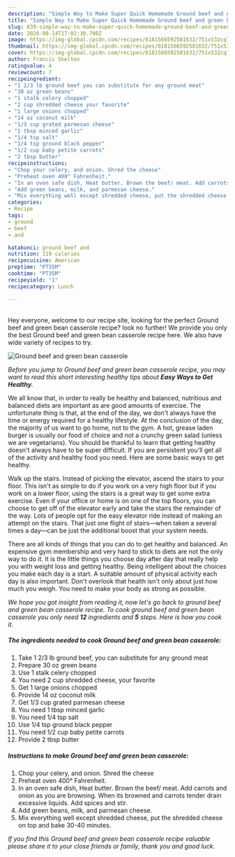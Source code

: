 ```yaml
---
description: "Simple Way to Make Super Quick Homemade Ground beef and green bean casserole"
title: "Simple Way to Make Super Quick Homemade Ground beef and green bean casserole"
slug: 839-simple-way-to-make-super-quick-homemade-ground-beef-and-green-bean-casserole
date: 2020-08-14T17:02:30.798Z
image: https://img-global.cpcdn.com/recipes/6181566592581632/751x532cq70/ground-beef-and-green-bean-casserole-recipe-main-photo.jpg
thumbnail: https://img-global.cpcdn.com/recipes/6181566592581632/751x532cq70/ground-beef-and-green-bean-casserole-recipe-main-photo.jpg
cover: https://img-global.cpcdn.com/recipes/6181566592581632/751x532cq70/ground-beef-and-green-bean-casserole-recipe-main-photo.jpg
author: Francis Shelton
ratingvalue: 4
reviewcount: 7
recipeingredient:
- "1 2/3 lb ground beef you can substitute for any ground meat"
- "30 oz green beans"
- "1 stalk celery chopped"
- "2 cup shredded cheese your favorite"
- "1 large onions chopped"
- "14 oz coconut milk"
- "1/3 cup grated parmesan cheese"
- "1 tbsp minced garlic"
- "1/4 tsp salt"
- "1/4 tsp ground black pepper"
- "1/2 cup baby petite carrots"
- "2 tbsp butter"
recipeinstructions:
- "Chop your celery, and onion. Shred the cheese"
- "Preheat oven 400° Fahrenheit."
- "In an oven safe dish, Heat butter. Brown the beef/ meat. Add carrots and onion as you are browning. When its browned and carrots tender drain excessive liquids. Add spices and stir."
- "Add green beans, milk, and parmesan cheese."
- "Mix everything well except shredded cheese, put the shredded cheese on top and bake 30-40 minutes."
categories:
- Recipe
tags:
- ground
- beef
- and

katakunci: ground beef and 
nutrition: 119 calories
recipecuisine: American
preptime: "PT35M"
cooktime: "PT35M"
recipeyield: "1"
recipecategory: Lunch

---
```

<br>
Hey everyone, welcome to our recipe site, looking for the perfect Ground beef and green bean casserole recipe? look no further! We provide you only the best Ground beef and green bean casserole recipe here. We also have wide variety of recipes to try.
<br>


![Ground beef and green bean casserole](https://img-global.cpcdn.com/recipes/6181566592581632/751x532cq70/ground-beef-and-green-bean-casserole-recipe-main-photo.jpg)

<i>Before you jump to Ground beef and green bean casserole recipe, you may want to read this short interesting healthy tips about <strong>Easy Ways to Get Healthy</strong>.</i>

We all know that, in order to really be healthy and balanced, nutritious and balanced diets are important as are good amounts of exercise. The unfortunate thing is that, at the end of the day, we don't always have the time or energy required for a healthy lifestyle. At the conclusion of the day, the majority of us want to go home, not to the gym. A hot, grease laden burger is usually our food of choice and not a crunchy green salad (unless we are vegetarians). You should be thankful to learn that getting healthy doesn't always have to be super difficult. If you are persistent you'll get all of the activity and healthy food you need. Here are some basic ways to get healthy.

Walk up the stairs. Instead of picking the elevator, ascend the stairs to your floor. This isn't as simple to do if you work on a very high floor but if you work on a lower floor, using the stairs is a great way to get some extra exercise. Even if your office or home is on one of the top floors, you can choose to get off of the elevator early and take the stairs the remainder of the way. Lots of people opt for the easy elevator ride instead of making an attempt on the stairs. That just one flight of stairs—when taken a several times a day—can be just the additional boost that your system needs. 

There are all kinds of things that you can do to get healthy and balanced. An expensive gym membership and very hard to stick to diets are not the only way to do it. It is the little things you choose day after day that really help you with weight loss and getting healthy. Being intelligent about the choices you make each day is a start. A suitable amount of physical activity each day is also important. Don't overlook that health isn't only about just how much you weigh. You need to make your body as strong as possible. 


<i>We hope you got insight from reading it, now let's go back to ground beef and green bean casserole recipe. To cook ground beef and green bean casserole you only need <strong>12</strong> ingredients and <strong>5</strong> steps. Here is how you cook it.
</i>

##### The ingredients needed to cook Ground beef and green bean casserole:

1. Take 1 2/3 lb ground beef, you can substitute for any ground meat
1. Prepare 30 oz green beans
1. Use 1 stalk celery chopped
1. You need 2 cup shredded cheese, your favorite
1. Get 1 large onions chopped
1. Provide 14 oz coconut milk
1. Get 1/3 cup grated parmesan cheese
1. You need 1 tbsp minced garlic
1. You need 1/4 tsp salt
1. Use 1/4 tsp ground black pepper
1. You need 1/2 cup baby petite carrots
1. Provide 2 tbsp butter


##### Instructions to make Ground beef and green bean casserole:

1. Chop your celery, and onion. Shred the cheese
1. Preheat oven 400° Fahrenheit.
1. In an oven safe dish, Heat butter. Brown the beef/ meat. Add carrots and onion as you are browning. When its browned and carrots tender drain excessive liquids. Add spices and stir.
1. Add green beans, milk, and parmesan cheese.
1. Mix everything well except shredded cheese, put the shredded cheese on top and bake 30-40 minutes.


<i>If you find this Ground beef and green bean casserole recipe valuable please share it to your close friends or family, thank you and good luck.</i>
